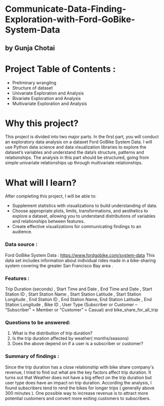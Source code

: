 # Communicate-Data-Finding-Exploration-with-Ford-GoBike-System-Data
## by Gunja Chotai


# Project Table of Contents : 
* Preliminary wrangling
* Structure of dataset
* Univariate Exploration and Analysis
* Bivariate Exploration and Analysis
* Multivariate Exploration and Analysis


# Why this project?
This project is divided into two major parts. In the first part, you will conduct an exploratory data analysis on a dataset Ford GoBike System Data. I will use Python data science and data visualization libraries to explore the dataset’s variables and understand the data’s structure, patterns and relationships. The analysis in this part should be structured, going from simple univariate relationships up through multivariate relationships.

# What will I learn?
After completing this project, I will be able to:

- Supplement statistics with visualizations to build understanding of data.
- Choose appropriate plots, limits, transformations, and aesthetics to explore a dataset, allowing you to understand distributions of variables and relationships between features.
- Create effective visualizations for communicating findings to an audience.


### Data source :
Ford GoBike System Data : https://www.fordgobike.com/system-data
This data set includes information about individual rides made in a bike-sharing system covering the greater San Francisco Bay area .

### Features :
Trip Duration (seconds) , Start Time and Date , End Time and Date , Start Station ID , Start Station Name , Start Station Latitude , Start Station Longitude ,  End Station ID , End Station Name,  End Station Latitude , End Station Longitude , Bike ID , User Type (Subscriber or Customer – “Subscriber” = Member or “Customer” = Casual) and bike_share_for_all_trip

### Questions to be answered: 
1. What is the distribution of trip duration?
2. Is the trip duration affected by weather( months/seasons)
3. Does the above depend on if a user is a subscriber or customer?


### Summary of findings :
Since the trip duration has a close relationship with bike share company's revenue, I tried to find out what are the key factors affect 
trip duration. It turns out that Weather does not have a big effect on the trip duration but user type does have an impact on trip duration. According the analysis, I found subscribers tend to rend the bikes for longer trips ( generally above 300 minutes ). One possible way to increase revenue is to attract more potential customers and convert more exiting customers to subscribers. 